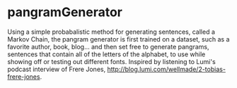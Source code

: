 # pangramGenerator
Using a simple probabalistic method for generating sentences, called a Markov Chain, the pangram generator is first trained on a dataset, such as a favorite author, book, blog... and then set free to generate pangrams, sentences that contain all of the letters of the alphabet, to use while showing off or testing out different fonts. Inspired by listening to Lumi's podcast interview of Frere Jones, http://blog.lumi.com/wellmade/2-tobias-frere-jones.
